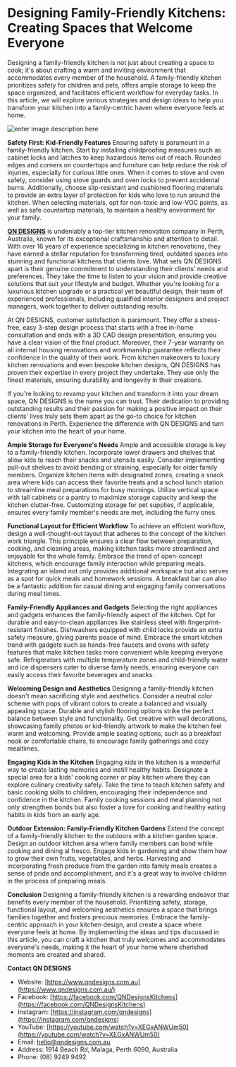 # Designing Family-Friendly Kitchens: Creating Spaces that Welcome Everyone

Designing a family-friendly kitchen is not just about creating a space to cook; it's about crafting a warm and inviting environment that accommodates every member of the household. A family-friendly kitchen prioritizes safety for children and pets, offers ample storage to keep the space organized, and facilitates efficient workflow for everyday tasks. In this article, we will explore various strategies and design ideas to help you transform your kitchen into a family-centric haven where everyone feels at home.

![enter image description here](https://blogger.googleusercontent.com/img/b/R29vZ2xl/AVvXsEjTYUd-3CxIG03q4y2Ry6XUotdY1losntU42hCgosTu8YlddYrwlQ2ICDQGtFNRoL_v_gFh7ZGSzC2r2Rh66drvco7hdrF2WzVUHGmmNLPiW2X8lko1j_nDwl5LVR9a-vG7cxXgfU_7ahGitmUE1FY75OrXxU9pRzCRY_5dAYw7kMmOvlGcYNPIoJsUat0/s1600/qndesigns%20s.jpg)

**Safety First: Kid-Friendly Features**
Ensuring safety is paramount in a family-friendly kitchen. Start by installing childproofing measures such as cabinet locks and latches to keep hazardous items out of reach. Rounded edges and corners on countertops and furniture can help reduce the risk of injuries, especially for curious little ones. When it comes to stove and oven safety, consider using stove guards and oven locks to prevent accidental burns. Additionally, choose slip-resistant and cushioned flooring materials to provide an extra layer of protection for kids who love to run around the kitchen. When selecting materials, opt for non-toxic and low-VOC paints, as well as safe countertop materials, to maintain a healthy environment for your family.

**[QN DESIGNS](https://www.qndesigns.com.au/)** is undeniably a top-tier kitchen renovation company in Perth, Australia, known for its exceptional craftsmanship and attention to detail. With over 16 years of experience specializing in kitchen renovations, they have earned a stellar reputation for transforming tired, outdated spaces into stunning and functional kitchens that clients love. What sets QN DESIGNS apart is their genuine commitment to understanding their clients' needs and preferences. They take the time to listen to your vision and provide creative solutions that suit your lifestyle and budget. Whether you're looking for a luxurious kitchen upgrade or a practical yet beautiful design, their team of experienced professionals, including qualified interior designers and project managers, work together to deliver outstanding results.

At QN DESIGNS, customer satisfaction is paramount. They offer a stress-free, easy 3-step design process that starts with a free in-home consultation and ends with a 3D CAD design presentation, ensuring you have a clear vision of the final product. Moreover, their 7-year warranty on all internal housing renovations and workmanship guarantee reflects their confidence in the quality of their work. From kitchen makeovers to luxury kitchen renovations and even bespoke kitchen designs, QN DESIGNS has proven their expertise in every project they undertake. They use only the finest materials, ensuring durability and longevity in their creations.

If you're looking to revamp your kitchen and transform it into your dream space, QN DESIGNS is the name you can trust. Their dedication to providing outstanding results and their passion for making a positive impact on their clients' lives truly sets them apart as the go-to choice for kitchen renovations in Perth. Experience the difference with QN DESIGNS and turn your kitchen into the heart of your home.

**Ample Storage for Everyone's Needs**
Ample and accessible storage is key to a family-friendly kitchen. Incorporate lower drawers and shelves that allow kids to reach their snacks and utensils easily. Consider implementing pull-out shelves to avoid bending or straining, especially for older family members. Organize kitchen items with designated zones, creating a snack area where kids can access their favorite treats and a school lunch station to streamline meal preparations for busy mornings. Utilize vertical space with tall cabinets or a pantry to maximize storage capacity and keep the kitchen clutter-free. Customizing storage for pet supplies, if applicable, ensures every family member's needs are met, including the furry ones.

**Functional Layout for Efficient Workflow**
To achieve an efficient workflow, design a well-thought-out layout that adheres to the concept of the kitchen work triangle. This principle ensures a clear flow between preparation, cooking, and cleaning areas, making kitchen tasks more streamlined and enjoyable for the whole family. Embrace the trend of open-concept kitchens, which encourage family interaction while preparing meals. Integrating an island not only provides additional workspace but also serves as a spot for quick meals and homework sessions. A breakfast bar can also be a fantastic addition for casual dining and engaging family conversations during meal times.

**Family-Friendly Appliances and Gadgets**
Selecting the right appliances and gadgets enhances the family-friendly aspect of the kitchen. Opt for durable and easy-to-clean appliances like stainless steel with fingerprint-resistant finishes. Dishwashers equipped with child locks provide an extra safety measure, giving parents peace of mind. Embrace the smart kitchen trend with gadgets such as hands-free faucets and ovens with safety features that make kitchen tasks more convenient while keeping everyone safe. Refrigerators with multiple temperature zones and child-friendly water and ice dispensers cater to diverse family needs, ensuring everyone can easily access their favorite beverages and snacks.

**Welcoming Design and Aesthetics**
Designing a family-friendly kitchen doesn't mean sacrificing style and aesthetics. Consider a neutral color scheme with pops of vibrant colors to create a balanced and visually appealing space. Durable and stylish flooring options strike the perfect balance between style and functionality. Get creative with wall decorations, showcasing family photos or kid-friendly artwork to make the kitchen feel warm and welcoming. Provide ample seating options, such as a breakfast nook or comfortable chairs, to encourage family gatherings and cozy mealtimes.

**Engaging Kids in the Kitchen**
Engaging kids in the kitchen is a wonderful way to create lasting memories and instill healthy habits. Designate a special area for a kids' cooking corner or play kitchen where they can explore culinary creativity safely. Take the time to teach kitchen safety and basic cooking skills to children, encouraging their independence and confidence in the kitchen. Family cooking sessions and meal planning not only strengthen bonds but also foster a love for cooking and healthy eating habits in kids from an early age.

**Outdoor Extension: Family-Friendly Kitchen Gardens**
Extend the concept of a family-friendly kitchen to the outdoors with a kitchen garden space. Design an outdoor kitchen area where family members can bond while cooking and dining al fresco. Engage kids in gardening and show them how to grow their own fruits, vegetables, and herbs. Harvesting and incorporating fresh produce from the garden into family meals creates a sense of pride and accomplishment, and it's a great way to involve children in the process of preparing meals.

**Conclusion**
Designing a family-friendly kitchen is a rewarding endeavor that benefits every member of the household. Prioritizing safety, storage, functional layout, and welcoming aesthetics ensures a space that brings families together and fosters precious memories. Embrace the family-centric approach in your kitchen design, and create a space where everyone feels at home. By implementing the ideas and tips discussed in this article, you can craft a kitchen that truly welcomes and accommodates everyone's needs, making it the heart of your home where cherished moments are created and shared.

**Contact QN DESIGNS**

-   Website: [https://www.qndesigns.com.au](https://www.qndesigns.com.au/)
-   Facebook: [https://facebook.com/QNDesignsKitchens](https://facebook.com/QNDesignsKitchens)
-   Instagram: [https://instagram.com/qndesigns](https://instagram.com/qndesigns)
-   YouTube: [https://youtube.com/watch?v=XEGxANWUm50](https://youtube.com/watch?v=XEGxANWUm50)
-   Email: [hello@qndesigns.com.au](mailto:hello@qndesigns.com.au) 
-   Address: 1914 Beach Rd, Malaga, Perth 6090, Australia
-   Phone: (08) 9249 9492
